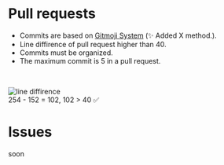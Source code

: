 # Pull requests
+ Commits are based on [Gitmoji System](https://gitmoji.carloscuesta.me/) (:sparkles: Added X method.).
+ Line diffirence of pull request higher than 40.
+ Commits must be organized.
+ The maximum commit is 5 in a pull request.
<br />

![line diffirence](https://acarnd03-image.glitch.me/browser_9o7omBA6Es.png)
<br />
254 - 152 = 102, 102 > 40 :white_check_mark:

# Issues
soon
